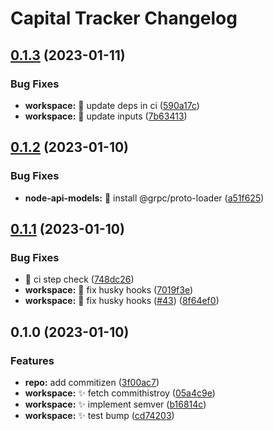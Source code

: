 # Capital Tracker Changelog
## [0.1.3](https://github.com/clemenscodes/capitaltracker/compare/v0.1.2...v0.1.3) (2023-01-11)


### Bug Fixes

* **workspace:** :bug: update deps in ci ([590a17c](https://github.com/clemenscodes/capitaltracker/commit/590a17c548ce50ee94a07b15787ce52853e22a99))
* **workspace:** :bug: update inputs ([7b63413](https://github.com/clemenscodes/capitaltracker/commit/7b63413eb738a5c88403e4f6bf7d82bf771c9107))

## [0.1.2](https://github.com/clemenscodes/capitaltracker/compare/v0.1.1...v0.1.2) (2023-01-10)


### Bug Fixes

* **node-api-models:** :bug: install @grpc/proto-loader ([a51f625](https://github.com/clemenscodes/capitaltracker/commit/a51f6253949a9512f22d8ca03355ac01fc48648a))

## [0.1.1](https://github.com/clemenscodes/capitaltracker/compare/v0.1.0...v0.1.1) (2023-01-10)


### Bug Fixes

* :bug: ci step check ([748dc26](https://github.com/clemenscodes/capitaltracker/commit/748dc2657213ed6f861a422d86e1d2af78c102f0))
* **workspace:** :bug: fix husky hooks ([7019f3e](https://github.com/clemenscodes/capitaltracker/commit/7019f3eb61ab0014b0e88c47a5bdc6361a2977d1))
* **workspace:** :bug: fix husky hooks ([#43](https://github.com/clemenscodes/capitaltracker/issues/43)) ([8f64ef0](https://github.com/clemenscodes/capitaltracker/commit/8f64ef02946eaa6b2303b82029bc7f8937089023))

## 0.1.0 (2023-01-10)


### Features

* **repo:** add commitizen ([3f00ac7](https://github.com/clemenscodes/capitaltracker/commit/3f00ac77c65365c3c7cdb6271e2037ce70bbb624))
* **workspace:** :sparkles: fetch commithistroy ([05a4c9e](https://github.com/clemenscodes/capitaltracker/commit/05a4c9e78b56dc25726db110c7d7a183fbc5ffb3))
* **workspace:** :sparkles: implement semver ([b16814c](https://github.com/clemenscodes/capitaltracker/commit/b16814cbd9526c763bb1c3fcda0c26dde3cfac82))
* **workspace:** :sparkles: test bump ([cd74203](https://github.com/clemenscodes/capitaltracker/commit/cd7420335576d2c7254b96d4e9d6f045ab96b1f7))

